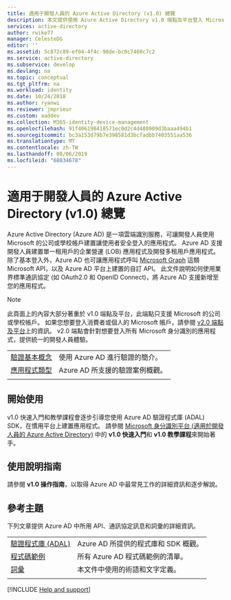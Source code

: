 ```yaml
---
title: 適用于開發人員的 Azure Active Directory (v1.0) 總覽
description: 本文提供使用 Azure Active Directory v1.0 端點及平台登入 Microsoft 工作和學校帳戶的概觀。
services: active-directory
author: rwike77
manager: CelesteDG
editor: ''
ms.assetid: 5c872c89-ef04-4f4c-98de-bc0c7460c7c2
ms.service: active-directory
ms.subservice: develop
ms.devlang: na
ms.topic: conceptual
ms.tgt_pltfrm: na
ms.workload: identity
ms.date: 10/24/2018
ms.author: ryanwi
ms.reviewer: jmprieur
ms.custom: aaddev
ms.collection: M365-identity-device-management
ms.openlocfilehash: 91f406198418571ec0d2c4d488909d3baaa494b1
ms.sourcegitcommit: bc3a153d79b7e398581d3bcfadbb7403551aa536
ms.translationtype: MT
ms.contentlocale: zh-TW
ms.lasthandoff: 08/06/2019
ms.locfileid: "68834678"
---
```

# <a name="azure-active-directory-for-developers-v10-overview"></a>適用于開發人員的 Azure Active Directory (v1.0) 總覽

Azure Active Directory (Azure AD) 是一項雲端識別服務，可讓開發人員使用 Microsoft 的公司或學校帳戶建置讓使用者安全登入的應用程式。 Azure AD 支援開發人員建置單一租用戶的企業營運 (LOB) 應用程式及開發多租用戶應用程式。 除了基本登入外，Azure AD 也可讓應用程式呼叫 [Microsoft Graph](https://docs.microsoft.com/graph/overview) 這類 Microsoft API，以及 Azure AD 平台上建置的自訂 API。 此文件說明如何使用業界標準通訊協定 (如 OAuth2.0 和 OpenID Connect)，將 Azure AD 支援新增至您的應用程式。

> [!NOTE]
> 此頁面上的內容大部分著重於 v1.0 端點及平台，此端點只支援 Microsoft 的公司或學校帳戶。 如果您想要登入消費者或個人的 Microsoft 帳戶，請參閱 [v2.0 端點及平台](v2-overview.md)上的資訊。 v2.0 端點會針對想要登入所有 Microsoft 身分識別的應用程式，提供統一的開發人員體驗。

| | |
| --- | --- |
|[驗證基本概念](authentication-scenarios.md) | 使用 Azure AD 進行驗證的簡介。 |
|[應用程式類型](app-types.md) | Azure AD 所支援的驗證案例概觀。 |
| | |

## <a name="get-started"></a>開始使用

v1.0 快速入門和教學課程會逐步引導您使用 Azure AD 驗證程式庫 (ADAL) SDK，在慣用平台上建置應用程式。 請參閱 [Microsoft 身分識別平台 (適用於開發人員的 Azure Active Directory)](index.yml) 中的 **v1.0 快速入門**和 **v1.0 教學課程**來開始著手。

## <a name="how-to-guides"></a>使用說明指南

請參閱 **v1.0 操作指南**，以取得 Azure AD 中最常見工作的詳細資訊和逐步解說。

## <a name="reference-topics"></a>參考主題

下列文章提供 Azure AD 中所用 API、通訊協定訊息和詞彙的詳細資訊。

|                                                                                   | |
| ----------------------------------------------------------------------------------| --- |
| [驗證程式庫 (ADAL)](active-directory-authentication-libraries.md)   | Azure AD 所提供的程式庫和 SDK 概觀。 |
| [程式碼範例](sample-v1-code.md)                                  | 所有 Azure AD 程式碼範例的清單。 |
| [詞彙](developer-glossary.md)                                      | 本文件中使用的術語和文字定義。 |
|  |  |


[!INCLUDE [Help and support](../../../includes/active-directory-develop-help-support-include.md)]
